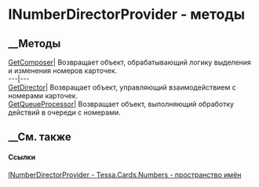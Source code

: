 # INumberDirectorProvider - методы
##  __Методы
[GetComposer](M_Tessa_Cards_Numbers_INumberDirectorProvider_GetComposer.htm)|
Возвращает объект, обрабатывающий логику выделения и изменения номеров
карточек.  
---|---  
[GetDirector](M_Tessa_Cards_Numbers_INumberDirectorProvider_GetDirector.htm)|
Возвращает объект, управляющий взаимодействием с номерами карточек.  
[GetQueueProcessor](M_Tessa_Cards_Numbers_INumberDirectorProvider_GetQueueProcessor.htm)|
Возвращает объект, выполняющий обработку действий в очереди с номерами.  
##  __См. также
#### Ссылки
[INumberDirectorProvider -
](T_Tessa_Cards_Numbers_INumberDirectorProvider.htm)
[Tessa.Cards.Numbers - пространство имён](N_Tessa_Cards_Numbers.htm)
